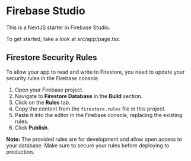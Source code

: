 # Firebase Studio

This is a NextJS starter in Firebase Studio.

To get started, take a look at src/app/page.tsx.

## Firestore Security Rules

To allow your app to read and write to Firestore, you need to update your security rules in the Firebase console.

1.  Open your Firebase project.
2.  Navigate to **Firestore Database** in the **Build** section.
3.  Click on the **Rules** tab.
4.  Copy the content from the `firestore.rules` file in this project.
5.  Paste it into the editor in the Firebase console, replacing the existing rules.
6.  Click **Publish**.

**Note:** The provided rules are for development and allow open access to your database. Make sure to secure your rules before deploying to production.
